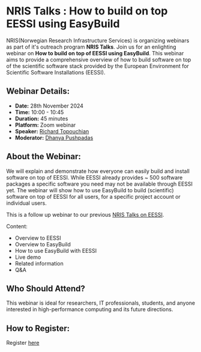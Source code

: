 # NRIS Talks : How to build on top EESSI using EasyBuild

NRIS(Norwegian Research Infrastructure Services) is organizing  webinars as part of it's outreach program **NRIS Talks**. Join us for an enlighting webinar on **How to build on top of EESSI using EasyBuild**. This webinar aims to provide a comprehensive overview of how to build software on top of the scientific software stack provided by the European Environment for Scientific Software Installations (EESSI).

## Webinar Details:

- **Date:** 28th November 2024
- **Time:** 10:00 - 10:45
- **Duration:** 45 minutes
- **Platform:** Zoom webinar
- **Speaker:** [Richard Topouchian](https://www.uib.no/en/persons/Richard.Topouchian)
- **Moderator:** [Dhanya Pushpadas](https://www.uib.no/en/persons/Dhanya.Pushpadas)


## About the Webinar:

We will explain and demonstrate how everyone can easily build and install software on top of EESSI. While EESSI already provides ~ 500 software packages a specific software you need may not be available through EESSI yet. The webinar will show how to use EasyBuild to build (scientific) software on top of EESSI for all users, for a specific project account or individual users.

This is a follow up webinar to our previous [NRIS Talks on EESSI](https://documentation.sigma2.no/training/nris_talks/2024-10-03-nris-talks.html).    

Content:
- Overview to EESSI
- Overview to EasyBuild
- How to use EasyBuild with EESSI 
- Live demo
- Related information 
- Q&A

## Who Should Attend?

This webinar is ideal for researchers, IT professionals, students, and anyone interested in high-performance computing and its future directions.

## How to Register:

Register [here](https://uib.zoom.us/webinar/register/WN_ANx67I0mTsuf7ta-_bAyRw#/registration)






 
